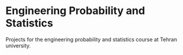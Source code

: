 # Engineering Probability and Statistics
Projects for the engineering probability and statistics course at Tehran university.
